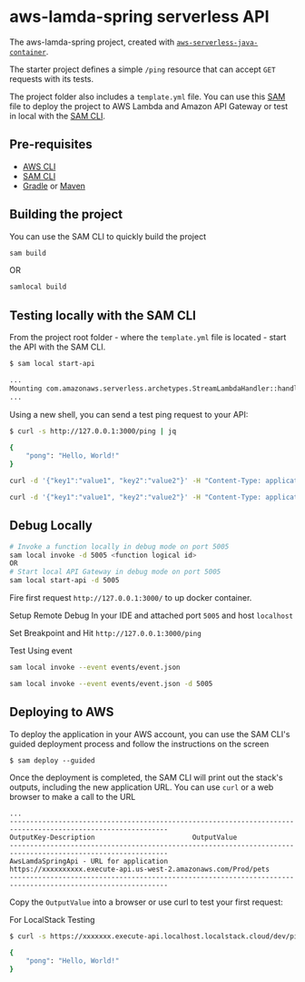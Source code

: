 # aws-lamda-spring serverless API

The aws-lamda-spring project, created with [
`aws-serverless-java-container`](https://github.com/aws/serverless-java-container).

The starter project defines a simple `/ping` resource that can accept `GET` requests with its tests.

The project folder also includes a `template.yml` file. You can use
this [SAM](https://github.com/awslabs/serverless-application-model) file to deploy the project to AWS Lambda and Amazon
API Gateway or test in local with the [SAM CLI](https://github.com/awslabs/aws-sam-cli).

## Pre-requisites

* [AWS CLI](https://aws.amazon.com/cli/)
* [SAM CLI](https://github.com/awslabs/aws-sam-cli)
* [Gradle](https://gradle.org/) or [Maven](https://maven.apache.org/)

## Building the project

You can use the SAM CLI to quickly build the project

```bash
sam build
```

OR

```bash
samlocal build
```

## Testing locally with the SAM CLI

From the project root folder - where the `template.yml` file is located - start the API with the SAM CLI.

```bash
$ sam local start-api

...
Mounting com.amazonaws.serverless.archetypes.StreamLambdaHandler::handleRequest (java21) at http://127.0.0.1:3000/{proxy+} [OPTIONS GET HEAD POST PUT DELETE PATCH]
...
```

Using a new shell, you can send a test ping request to your API:

```bash
$ curl -s http://127.0.0.1:3000/ping | jq

{
    "pong": "Hello, World!"
}
``` 

```bash
curl -d '{"key1":"value1", "key2":"value2"}' -H "Content-Type: application/json" -X POST http://localhost:3000/foo/male/bar/25?name=Ricky
```

```bash
curl -d '{"key1":"value1", "key2":"value2"}' -H "Content-Type: application/json" -X POST http://eh1sooyylm.execute-api.localhost.localstack.cloud:4566/dev/foo/male/bar/25?name=Ricky
```

## Debug Locally

```bash
# Invoke a function locally in debug mode on port 5005
sam local invoke -d 5005 <function logical id>
OR
# Start local API Gateway in debug mode on port 5005
sam local start-api -d 5005
```

Fire first request ``http://127.0.0.1:3000/`` to up docker container.

Setup Remote Debug In your IDE and attached port ``5005`` and host ``localhost``

Set Breakpoint and Hit ``http://127.0.0.1:3000/ping``

Test Using event

```bash
sam local invoke --event events/event.json
```

```bash
sam local invoke --event events/event.json -d 5005
```

## Deploying to AWS

To deploy the application in your AWS account, you can use the SAM CLI's guided deployment process and follow the
instructions on the screen

```
$ sam deploy --guided
```

Once the deployment is completed, the SAM CLI will print out the stack's outputs, including the new application URL. You
can use `curl` or a web browser to make a call to the URL

```
...
-------------------------------------------------------------------------------------------------------------
OutputKey-Description                        OutputValue
-------------------------------------------------------------------------------------------------------------
AwsLamdaSpringApi - URL for application            https://xxxxxxxxxx.execute-api.us-west-2.amazonaws.com/Prod/pets
-------------------------------------------------------------------------------------------------------------
```

Copy the `OutputValue` into a browser or use curl to test your first request:

For LocalStack Testing

```bash
$ curl -s https://xxxxxxx.execute-api.localhost.localstack.cloud/dev/ping | jq

{
    "pong": "Hello, World!"
}
```
